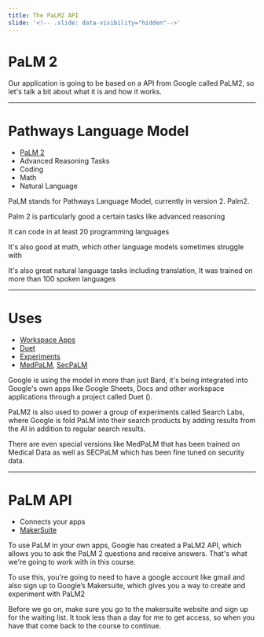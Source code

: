 ```yaml
---
title: The PaLM2 API
slide: '<!-- .slide: data-visibility="hidden"-->'
---
```


<!-- .slide: data-state="layout-title" class="bg-dark"-->

# PaLM 2

> >

Our application is going to be based on a API from Google called PaLM2, so let's talk a bit about what it is and how it works.


---

# Pathways Language Model

- [PaLM 2](https://ai.google/discover/palm2)
- Advanced Reasoning Tasks
- Coding
- Math
- Natural Language

> >

PaLM stands for Pathways Language Model, currently in version 2. Palm2.

Palm 2 is particularly good a certain tasks like advanced reasoning

It can code in at least 20 programming languages

It's also good at math, which other language models sometimes struggle with

It's also great natural language tasks including translation, It was trained on more than 100 spoken languages

---

# Uses

- [Workspace Apps](https://workspace.google.com/blog/product-announcements/generative-ai)
- [Duet](https://workspace.google.com/blog/product-announcements/duet-ai)
- [Experiments](https://labs.google.com/search/experiments)
- [MedPaLM](https://sites.research.google/med-palm), [SecPaLM](https://cloud.google.com/blog/products/identity-security/rsa-google-cloud-security-ai-workbench-generative-ai)

> >

Google is using the model in more than just Bard, it's being integrated into Google's own apps like Google Sheets, Docs and other workspace applications through a project called Duet ().

PaLM2 is also used to power a group of experiments called Search Labs, where Google is fold PaLM into their search products by adding results from the AI in addition to regular search results.

There are even special versions like MedPaLM that has been trained on Medical Data as well as SECPaLM which has been fine tuned on security data.

---

# PaLM API

- Connects your apps
- [MakerSuite](https://developers.generativeai.google/products/makersuite)

> > 


To use PaLM in your own apps, Google has created a PaLM2 API, which allows you to ask the PaLM 2 questions and receive answers. That's what we're going to work with in this course.

To use this, you're going to need to have a google account like gmail and also sign up to Google’s Makersuite, which gives you a way to create and experiment with PaLM2

Before we go on, make sure you go to the makersuite website and sign up for the waiting list. It took less than a day for me to get access, so when you have that come back to the course to continue.

